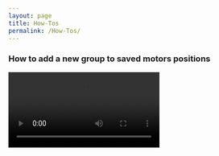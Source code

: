 ```yaml
---
layout: page
title: How-Tos
permalink: /How-Tos/
---
```


### <a name="Vid001"></a> How to add a new group to saved motors positions

<video  controls="controls">
<source src="https://www.dropbox.com/s/p508z5y9igo2t00/HowToAddNewSavedMotorPositonsGroup.mp4?dl=1" type="video/mp4" />
</video>

